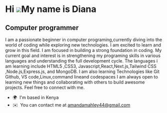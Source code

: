 Hi ![](https://user-images.githubusercontent.com/18350557/176309783-0785949b-9127-417c-8b55-ab5a4333674e.gif)My name is Diana
=============================================================================================================================

Computer programmer
-------------------

I am a passionate beginner in computer programing,currently diving into the world of coding while exploring new technologies. I am excited to learn and grow in this field. I am focused in building a strong foundation in coding. My current goal and interest is in strengthening my programing skills in various languages and understanding the full development cycle. The languages i am learning include HTML5 ,CSS3, Javascript,React,Next.js,Tailwind CSS ,Node.js,Express.js, and MongoDB. I am also learning Technologies like Git Github, VS code,Linux,command lineand codespaces I am always open to learning new things and collaborating with others to build awesome projects. Feel free to connect with me.

* 🌍  I'm based in Kenya
* ✉️  You can contact me at [amandamahley44@gmail.com](mailto:amandamahley44@gmail.com)
